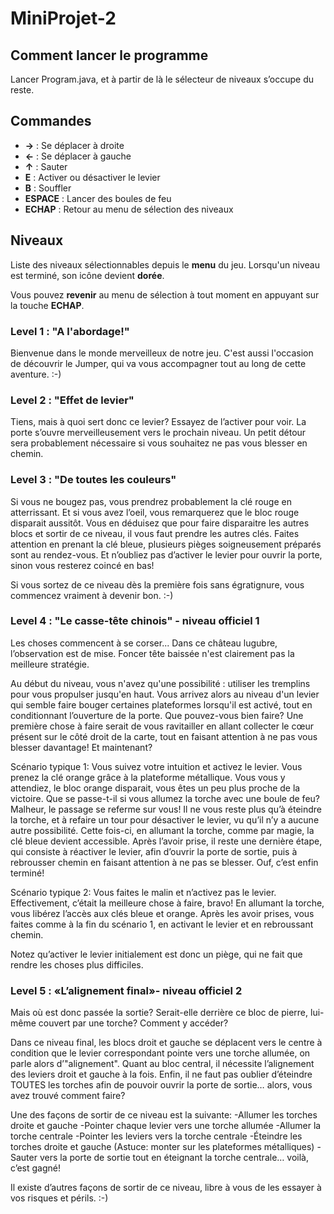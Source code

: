 # MiniProjet-2

## Comment lancer le programme
Lancer Program.java, et à partir de là le sélecteur de niveaux s’occupe du reste.

## Commandes

 * **→** : Se déplacer à droite
 * **←** : Se déplacer à gauche
 * **↑** : Sauter
 * **E** : Activer ou désactiver le levier
 * **B** : Souffler
 * **ESPACE** : Lancer des boules de feu
 * **ECHAP** : Retour au menu de sélection des niveaux

## Niveaux

Liste des niveaux sélectionnables depuis le **menu** du jeu. Lorsqu'un niveau est terminé, son icône devient **dorée**.

Vous pouvez **revenir** au menu de sélection à tout moment en appuyant sur la touche **ECHAP**.

### Level 1 : "A l'abordage!"
Bienvenue dans le monde merveilleux de notre jeu. C'est aussi l'occasion de découvrir le Jumper, qui va vous accompagner tout au long de cette aventure. :-)

### Level 2 : "Effet de levier"
Tiens, mais à quoi sert donc ce levier? Essayez de l’activer pour voir. La porte s’ouvre merveilleusement vers le prochain niveau. Un petit détour sera probablement nécessaire si vous souhaitez ne pas vous blesser en chemin.

### Level 3 : "De toutes les couleurs"
Si vous ne bougez pas, vous prendrez probablement la clé rouge en atterrissant. Et si vous avez l’oeil, vous remarquerez que le bloc rouge disparait aussitôt. Vous en déduisez que pour faire disparaitre les autres blocs et sortir de ce niveau, il vous faut prendre les autres clés. Faites attention en prenant la clé bleue, plusieurs pièges soigneusement préparés sont au rendez-vous. Et n’oubliez pas d’activer le levier pour ouvrir la porte, sinon vous resterez coincé en bas!

Si vous sortez de ce niveau dès la première fois sans égratignure, vous commencez vraiment à devenir bon. :-)

### Level 4 : "Le casse-tête chinois" - niveau officiel 1
Les choses commencent à se corser... Dans ce château lugubre, l’observation est de mise. Foncer tête baissée n'est clairement pas la meilleure stratégie.

Au début du niveau, vous n'avez qu'une possibilité : utiliser les tremplins pour vous propulser jusqu'en haut. Vous arrivez alors au niveau d'un levier qui semble faire bouger certaines plateformes lorsqu'il est activé, tout en conditionnant l’ouverture de la porte.   Que pouvez-vous bien faire? Une première chose à faire serait de vous ravitailler en allant collecter le cœur présent sur le côté droit de la carte, tout en faisant attention à ne pas vous blesser davantage! Et maintenant?


Scénario typique 1: Vous suivez votre intuition et activez le levier.
Vous prenez la clé orange grâce à la plateforme métallique. Vous vous y attendiez, le bloc orange disparait, vous êtes un peu plus proche de la victoire. Que se passe-t-il si vous allumez la torche avec une boule de feu? Malheur, le passage se referme sur vous! Il ne vous reste plus qu’à éteindre la torche, et à refaire un tour pour désactiver le levier, vu qu’il n’y a aucune autre possibilité. Cette fois-ci, en allumant la torche, comme par magie, la clé bleue devient accessible. Après l’avoir prise, il reste une dernière étape, qui consiste à réactiver le levier, afin d’ouvrir la porte de sortie, puis à rebrousser chemin en faisant attention à ne pas se blesser. Ouf, c’est enfin terminé! 

Scénario typique 2: Vous faites le malin et n’activez pas le levier.
Effectivement, c’était la meilleure chose à faire, bravo! En allumant la torche, vous libérez l’accès aux clés bleue et orange. Après les avoir prises, vous faites comme à la fin du scénario 1, en activant le levier et en rebroussant chemin.

Notez qu’activer le levier initialement est donc un piège, qui ne fait que rendre les choses plus difficiles.

### Level 5 : «L’alignement final»- niveau officiel 2
Mais où est donc passée la sortie? Serait-elle derrière ce bloc de pierre, lui-même couvert par une torche? Comment y accéder?

Dans ce niveau final, les blocs droit et gauche se déplacent vers le centre à condition que le levier correspondant pointe vers une torche allumée, on parle alors d’"alignement". Quant au bloc central, il nécessite l’alignement des leviers droit et gauche à la fois. Enfin, il ne faut pas oublier d’éteindre TOUTES les torches afin de pouvoir ouvrir la porte de sortie… alors, vous avez trouvé comment faire?

Une des façons de sortir de ce niveau est la suivante:
-Allumer les torches droite et gauche
-Pointer chaque levier vers une torche allumée
-Allumer la torche centrale
-Pointer les leviers vers la torche centrale
-Éteindre les torches droite et gauche
(Astuce: monter sur les plateformes métalliques)
-Sauter vers la porte de sortie tout en éteignant la torche centrale… voilà, c’est gagné!

Il existe d’autres façons de sortir de ce niveau, libre à vous de les essayer à vos risques et périls. :-)


